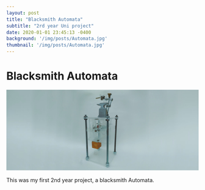 ```yaml
---
layout: post
title: "Blacksmith Automata"
subtitle: "2rd year Uni project"
date: 2020-01-01 23:45:13 -0400
background: '/img/posts/Automata.jpg'
thumbnail: '/img/posts/Automata.jpg'
---
```


# Blacksmith Automata

![image](/img/posts/Automata.jpg)

This was my first 2nd year project, a blacksmith Automata.



